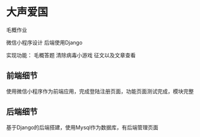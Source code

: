 # 大声爱国

毛概作业

微信小程序设计 
后端使用Django 

实现功能： 毛概答题 清除病毒小游戏 征文以及文章查看

## 前端细节
使用微信小程序作为前端应用，完成登陆注册页面，功能页面测试完成，模块完整

## 后端细节
基于Django的后端搭建，使用Mysql作为数据库，有后端管理页面

